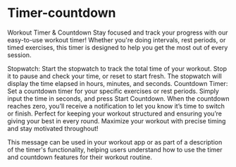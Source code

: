 # Timer-countdown
Workout Timer & Countdown
Stay focused and track your progress with our easy-to-use workout timer! Whether you're doing intervals, rest periods, or timed exercises, this timer is designed to help you get the most out of every session.

Stopwatch:
Start the stopwatch to track the total time of your workout.
Stop it to pause and check your time, or reset to start fresh.
The stopwatch will display the time elapsed in hours, minutes, and seconds.
Countdown Timer:
Set a countdown timer for your specific exercises or rest periods.
Simply input the time in seconds, and press Start Countdown.
When the countdown reaches zero, you’ll receive a notification to let you know it’s time to switch or finish.
Perfect for keeping your workout structured and ensuring you’re giving your best in every round.
Maximize your workout with precise timing and stay motivated throughout!

This message can be used in your workout app or as part of a description of the timer's functionality, helping users understand how to use the timer and countdown features for their workout routine.
